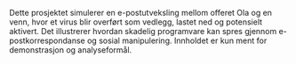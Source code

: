 Dette prosjektet simulerer en e-postutveksling mellom offeret Ola og en venn, hvor et virus blir overført som vedlegg, lastet ned og potensielt aktivert. Det illustrerer hvordan skadelig programvare kan spres gjennom e-postkorrespondanse og sosial manipulering. Innholdet er kun ment for demonstrasjon og analyseformål.
